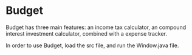 # Budget

Budget has three main features: an income tax calculator, an compound interest investment calculator, combined with a expense tracker.

In order to use Budget, load the src file, and run the Window.java file.

